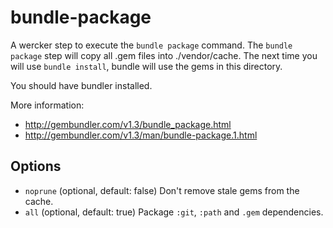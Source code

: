 # bundle-package

A wercker step to execute the `bundle package` command. The `bundle package` step will copy all .gem files into ./vendor/cache. The next time you will use `bundle install`, bundle will use the gems in this directory.

You should have bundler installed.

More information:

- http://gembundler.com/v1.3/bundle_package.html
- http://gembundler.com/v1.3/man/bundle-package.1.html

## Options

* `noprune` (optional, default: false) Don't remove stale gems from the cache.
* `all` (optional, default: true) Package `:git`, `:path` and `.gem` dependencies.
